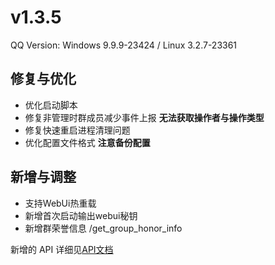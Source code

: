 # v1.3.5

QQ Version: Windows 9.9.9-23424 / Linux 3.2.7-23361

## 修复与优化
* 优化启动脚本
* 修复非管理时群成员减少事件上报 **无法获取操作者与操作类型**
* 修复快速重启进程清理问题
* 优化配置文件格式 **注意备份配置**
## 新增与调整
* 支持WebUi热重载
* 新增首次启动输出webui秘钥
* 新增群荣誉信息 /get_group_honor_info

新增的 API 详细见[API文档](https://napneko.github.io/zh-CN/develop/extends_api)
